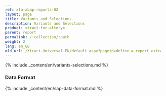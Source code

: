 ```yaml
---
ref: xfa-abap-reports-02
layout: page
title: Variants and Selections
description: Variants and Selections
product: xtract-for-alteryx
parent: report
permalink: /:collection/:path
weight: 2
lang: en_GB
old_url: /Xtract-Universal-EN/default.aspx?pageid=define-a-report-extraction
---
```


{% include _content/en/variants-selections.md %}

### Data Format

{% include _content/en/sap-data-format.md  %}

